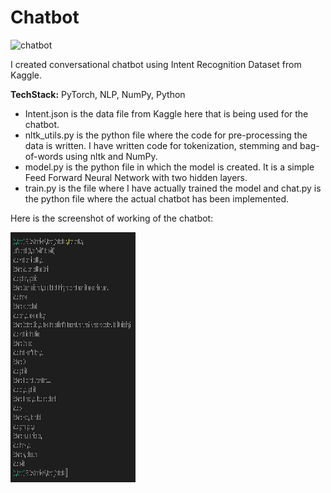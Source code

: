 # Chatbot

![chatbot](https://media.giphy.com/media/S60CrN9iMxFlyp7uM8/giphy.gif)

I created conversational chatbot using Intent Recognition Dataset from Kaggle.

__TechStack:__ PyTorch, NLP, NumPy, Python

* Intent.json is the data file from Kaggle here that is being used for the chatbot.
* nltk_utils.py is the python file where the code for pre-processing the data is written. I have written code for tokenization, stemming and bag-of-words using nltk and NumPy.
* model.py is the python file in which the model is created. It is a simple Feed Forward Neural Network with two hidden layers.
* train.py is the file where I have actually trained the model and chat.py is the python file where the actual chatbot has been implemented.


Here is the screenshot of working of the chatbot: 

<p float="left">

<img src="https://github.com/vanshu25/Chatbot/blob/master/__pycache__/Screenshot%20(432).png"  width="200" height="400" />

</p>
